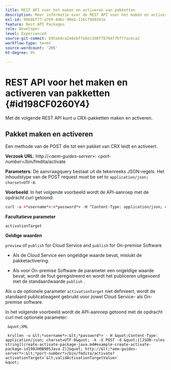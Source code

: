 ```yaml
---
title: REST API voor het maken en activeren van pakketten
description: Meer informatie over de REST API voor het maken en activeren van pakketten
exl-id: 90686f77-a769-44bc-90eb-116cf9d0341e
feature: Rest API Packages
role: Developer
level: Experienced
source-git-commit: b95a64ca2e8ebffebec3d8ff8704f76f7faceca2
workflow-type: tm+mt
source-wordcount: '205'
ht-degree: 0%

---
```


# REST API voor het maken en activeren van pakketten {#id198CF0260Y4}

Met de volgende REST API kunt u CRX-pakketten maken en activeren.

## Pakket maken en activeren

Een methode van de POST die tot een pakket van CRX leidt en activeert.

**Verzoek URL**:
http://*&lt;aem-guides-server\>*: *&lt;port-number\>*/bin/fmdita/activate

**Parameters**:
De aanvraagquery bestaat uit de tekenreeks JSON-regels. Het inhoudstype van de POST request must be set to `application/json; charset=UTF-8`.

**Voorbeeld**:
In het volgende voorbeeld wordt de API-aanroep met de opdracht curl getoond:

```XML
curl -u <*username*>:<*password*> -H "Content-Type: application/json; charset=UTF-8"  -k -X POST -d "{[JSON rules string](create-activate-package-java.md#example-create-activate-package-id198JH0B905Z)}" http://<*aem-guides-server*>:<*port-number*>/bin/fmdita/activate
```


**Facultatieve parameter**

`activationTarget`

**Geldige waarden**

`preview` of `publish` for Cloud Service and `publish` for On-premise Software

- Als de Cloud Service een ongeldige waarde bevat, mislukt de pakketactivering.

- Als voor On-premise Software de parameter een ongeldige waarde bevat, wordt de fout geregistreerd en wordt het publiceren uitgevoerd met de standaardwaarde `publish` .

Als u de optionele parameter `activationTarget` niet definieert, wordt de standaard publicatieagent gebruikt voor zowel Cloud Service- als On-premise software.



In het volgende voorbeeld wordt de API-aanroep getoond met de opdracht curl met optionele parameter:


     &quot;XML 
    
     krullen -u &lt;*username*>:&lt;*password*> - H &quot;Content-Type: application/json; charset=UTF-8&quot; -k -X POST -d &quot;{[JSON-rules string](create-activate-package-java.md#example-create-activate-package-id198JH0B905Java Z)}&quot; http://&lt;*aem-guides-server*>:&lt;*port-number*>/bin/fmdita/activate?activationTarget=`&lt;validActivationTargetValue>`
    &quot;
